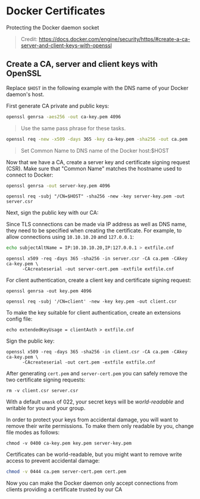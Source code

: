 # Docker Certificates

Protecting the Docker daemon socket

> Credit: https://docs.docker.com/engine/security/https/#create-a-ca-server-and-client-keys-with-openssl

## Create a CA, server and client keys with OpenSSL

Replace `$HOST` in the following example with the DNS name of your Docker daemon's host.

First generate CA private and public keys:

```sh
openssl genrsa -aes256 -out ca-key.pem 4096
```

> Use the same pass phrase for these tasks.

```sh
openssl req -new -x509 -days 365 -key ca-key.pem -sha256 -out ca.pem
```

> Set Common Name to DNS name of the Docker host:$HOST

Now that we have a CA, create a server key and certificate signing request (CSR). 
Make sure that "Common Name" matches the hostname used to connect to Docker:

```sh
openssl genrsa -out server-key.pem 4096
```

```
openssl req -subj "/CN=$HOST" -sha256 -new -key server-key.pem -out server.csr
```

Next, sign the public key with our CA:

Since TLS connections can be made via IP address as well as DNS name, they need
to be specified when creating the certificate. For example, to allow connections
using `10.10.10.20` and `127.0.0.1`:

```sh
echo subjectAltName = IP:10.10.10.20,IP:127.0.0.1 > extfile.cnf
```

```
openssl x509 -req -days 365 -sha256 -in server.csr -CA ca.pem -CAkey ca-key.pem \
      -CAcreateserial -out server-cert.pem -extfile extfile.cnf
```

For client authentication, create a client key and certificate signing request:

```
openssl genrsa -out key.pem 4096
```

```
openssl req -subj '/CN=client' -new -key key.pem -out client.csr
```


To make the key suitable for client authentication, create an extensions config file:

```
echo extendedKeyUsage = clientAuth > extfile.cnf
```

Sign the public key:

```
openssl x509 -req -days 365 -sha256 -in client.csr -CA ca.pem -CAkey ca-key.pem \
      -CAcreateserial -out cert.pem -extfile extfile.cnf
```

After generating `cert.pem` and `server-cert.pem` you can safely remove the
two certificate signing requests:

```
rm -v client.csr server.csr
```

With a default `umask` of 022, your secret keys will be *world-readable* and
writable for you and your group.

In order to protect your keys from accidental damage, you will want to remove their
write permissions. To make them only readable by you, change file modes as follows:

```
chmod -v 0400 ca-key.pem key.pem server-key.pem
```

Certificates can be world-readable, but you might want to remove write access to
prevent accidental damage:

```sh
chmod -v 0444 ca.pem server-cert.pem cert.pem
```

Now you can make the Docker daemon only accept connections from clients
providing a certificate trusted by our CA
